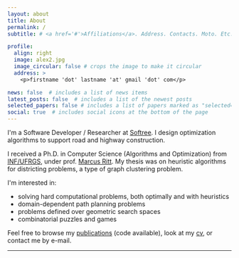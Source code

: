```yaml
---
layout: about
title: About
permalink: /
subtitle: # <a href='#'>Affiliations</a>. Address. Contacts. Moto. Etc.

profile:
  align: right
  image: alex2.jpg
  image_circular: false # crops the image to make it circular
  address: >
    <p>firstname 'dot' lastname 'at' gmail 'dot' com</p>

news: false  # includes a list of news items
latest_posts: false  # includes a list of the newest posts
selected_papers: false # includes a list of papers marked as "selected={true}"
social: true  # includes social icons at the bottom of the page
---
```


I'm a Software Developer / Researcher at [Softree](www.softree.com). I design optimization algorithms to support road and highway construction.

I received a Ph.D. in Computer Science (Algorithms and Optimization) from [INF/UFRGS](http://inf.ufrgs.br), under prof. [Marcus Ritt](https://www.inf.ufrgs.br/~mrpritt/). My thesis was on heuristic algorithms for districting problems, a type of graph clustering problem. 

<!-- Previously, during my master's I worked on heuristic algorithms for a [fair land allocation problem in Brazil](https://doi.org/10.1145/3071178.3071313), and for my bachelor's I developed optimal solutions to the puzzle [Atomix](https://doi.org/10.1109/BRACIS.2016.022). -->

I'm interested in:
  * solving hard computational problems, both optimally and with heuristics
  * domain-dependent path planning problems
  * problems defined over geometric search spaces
  * combinatorial puzzles and games

Feel free to browse my [publications](/publications/) (code available), look at my [cv](/cv/), or contact me by e-mail.

***
